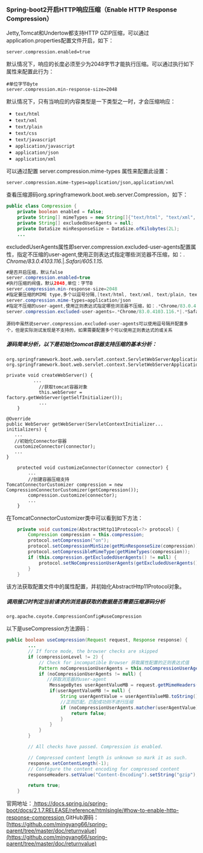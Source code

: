 ### Spring-boot2开启HTTP响应压缩（Enable HTTP Response Compression）

Jetty,Tomcat和Undertow都支持HTTP GZIP压缩，可以通过application.properties配置文件开启，如下：

```
server.compression.enabled=true
```

默认情况下，响应的长度必须至少为2048字节才能执行压缩。可以通过执行如下属性来配置此行为：

```
#单位字节Byte
server.compression.min-response-size=2048
```

默认情况下，只有当响应的内容类型是一下类型之一时，才会压缩响应：

- `text/html`
- `text/xml`
- `text/plain`
- `text/css`
- `text/javascript`
- `application/javascript`
- `application/json`
- `application/xml`

可以通过配置 server.compression.mime-types 属性来配置此设置：

```
server.compression.mime-types=application/json,application/xml
```

查看压缩源码org.springframework.boot.web.server.Compression，如下：

```java
public class Compression {
    private boolean enabled = false;
    private String[] mimeTypes = new String[]{"text/html", "text/xml", "text/plain", "text/css", "text/javascript", "application/javascript", "application/json", "application/xml"};
    private String[] excludedUserAgents = null;
    private DataSize minResponseSize = DataSize.ofKilobytes(2L);
    ...
```

excludedUserAgents属性即server.compression.excluded-user-agents配置属性，指定不压缩的user-agent,使用正则表达式指定哪些浏览器不压缩，如：.
*Chrome/83.0.4103.116.*|.*Safari/605.1.15.*

```java
#是否开启压缩，默认false
server.compression.enabled=true
#执行压缩的阀值，默认2048,单位：字节B
server.compression.min-response-size=2048
#指定要压缩的MIME type,多个以逗号分隔,[text/html, text/xml, text/plain, text/css, text/javascript, application/javascript, application/json, application/xml]
server.compression.mime-types=application/json
#指定不压缩的user-agent,使用正则表达式指定哪些浏览器不压缩，如：.*Chrome/83.0.4103.116.*|.*Safari/605.1.15.*
server.compression.excluded-user-agents=.*Chrome/83.0.4103.116.*|.*Safari/605.1.15.*
```

```
源码中虽然说server.compression.excluded-user-agents可以使用逗号隔开配置多个，但是实际测试发现是不支持的，如果需要配置多个可以使用正则表达式的或关系
```

##### 源码简单分析，以下是初始化tomcat容器支持压缩的基本分析：

```
org.springframework.boot.web.servlet.context.ServletWebServerApplicationContext#onRefresh
org.springframework.boot.web.servlet.context.ServletWebServerApplicationContext#createWebServer
```

```
private void createWebServer() {
		  ...
			//获取tomcat容器对象
			this.webServer = factory.getWebServer(getSelfInitializer());
			...
	}
```

```
@Override
public WebServer getWebServer(ServletContextInitializer... initializers) {
   ...
   //初始化Connector容器
   customizeConnector(connector);
   ...
}
```

```
	protected void customizeConnector(Connector connector) {
		...
		//创建容器压缩支持
TomcatConnectorCustomizer compression = new CompressionConnectorCustomizer(getCompression());
		compression.customize(connector);
		...
	}
```

在TomcatConnectorCustomizer类中可以看到如下方法：

```java
	private void customize(AbstractHttp11Protocol<?> protocol) {
		Compression compression = this.compression;
		protocol.setCompression("on");
		protocol.setCompressionMinSize(getMinResponseSize(compression));
		protocol.setCompressibleMimeType(getMimeTypes(compression));
		if (this.compression.getExcludedUserAgents() != null) {
			protocol.setNoCompressionUserAgents(getExcludedUserAgents());
		}
	}
```

该方法获取配置文件中的属性配置，并初始化AbstractHttp11Protocol对象。

##### 调用接口时判定当前请求的浏览器获取的数据是否需要压缩源码分析

```
org.apache.coyote.CompressionConfig#useCompression
```

以下是useCompression方法源码：

```java
public boolean useCompression(Request request, Response response) {
        ...
        // If force mode, the browser checks are skipped
        if (compressionLevel != 2) {
            // Check for incompatible Browser 获取属性配置的正则表达式值
            Pattern noCompressionUserAgents = this.noCompressionUserAgents;
            if (noCompressionUserAgents != null) {
               //获取浏览器的user-agent
                MessageBytes userAgentValueMB = request.getMimeHeaders().getValue("user-agent");
                if(userAgentValueMB != null) {
                    String userAgentValue = userAgentValueMB.toString();
                  	//正则匹配，匹配成功则不进行压缩
                    if (noCompressionUserAgents.matcher(userAgentValue).matches()) {
                        return false;
                    }
                }
            }
        }

        // All checks have passed. Compression is enabled.

        // Compressed content length is unknown so mark it as such.
        response.setContentLength(-1);
        // Configure the content encoding for compressed content
        responseHeaders.setValue("Content-Encoding").setString("gzip");

        return true;
    }
```

官网地址：[ https://docs.spring.io/spring-boot/docs/2.1.7.RELEASE/reference/htmlsingle/#how-to-enable-http-response-compression ]( https://docs.spring.io/spring-boot/docs/2.1.7.RELEASE/reference/htmlsingle/#how-to-enable-http-response-compression )
GitHub源码：[https://github.com/mingyang66/spring-parent/tree/master/doc/returnvalue](https://github.com/mingyang66/spring-parent/tree/master/doc/returnvalue)